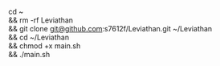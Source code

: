 cd ~ \
&& rm -rf Leviathan \
&& git clone git@github.com:s7612f/Leviathan.git ~/Leviathan \
&& cd ~/Leviathan \
&& chmod +x main.sh \
&& ./main.sh
